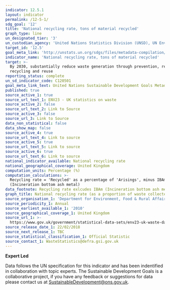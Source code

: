 ```yaml
---
indicator: 12.5.1
layout: indicator
permalink: /12-5-1/
sdg_goal: '12'
title: 'National recycling rate, tons of material recycled'
graph_type: line
un_designated_tier: '3'
un_custodian_agency: 'United Nations Statistics Division (UNSD), UN Environment (UNEP)'
target_id: '12.5'
goal_meta_link: 'http://unstats.un.org/sdgs/files/metadata-compilation/Metadata-Goal-12.pdf'
indicator_name: 'National recycling rate, tons of material recycled'
target: >-
  By 2030, substantially reduce waste generation through prevention, reduction,
  recycling and reuse
reporting_status: complete
un_sd_indicator_code: C120501
goal_meta_link_text: United Nations Sustainable Development Goals Metadata (pdf 782kB)
published: true
source_active_1: true
source_url_text_1: ENV23 - UK statistics on waste
source_active_2: false
source_url_text_2: Link to Source
source_active_3: false
source_url_3: Link to Source
data_non_statistical: false
data_show_map: false
source_active_4: true
source_url_text_4: Link to source
source_active_5: true
source_url_text_5: Link to source
source_active_6: true
source_url_text_6: Link to source
national_indicator_available: National recycling rate
national_geographical_coverage: United Kingdom
computation_units: Percentage (%)
computation_calculations: >-
  Recycling rate = 'Recycled' as a percentage of 'Arisings', minus IBAm
  (Incineration bottom ash metal)
data_footnote: Recycling rate exlcudes IBAm (Incineration bottom ash metal)
graph_title: National recycling rate (as a proportion of waste collected)
source_organisation_1: 'Department for Environment, Food & Rural Affairs (Defra)'
source_periodicity_1: Annual
source_earliest_available_1: '2010'
source_geographical_coverage_1: United Kingdom
source_url_1: >-
  https://www.gov.uk/government/statistical-data-sets/env23-uk-waste-data-and-management
source_release_date_1: 22/02/2018
source_next_release_1: TBC
source_statistical_classification_1: Official Statistic
source_contact_1: WasteStatistics@defra.gsi.gov.uk
---
```

**Expert Led**

Data follows the UN specification for this indicator and has been indentified in collaboration with topic experts. The Sustainable Development Goals is a collaborative project, if you have any feedback or suggestions for data please contact us at <SustainableDevelopment@ons.gov.uk>.

